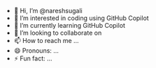 - 👋 Hi, I’m @nareshsugali
- 👀 I’m interested in coding using GitHub Copilot
- 🌱 I’m currently learning GitHub Copilot
- 💞️ I’m looking to collaborate on 
- 📫 How to reach me ...
- 😄 Pronouns: ...
- ⚡ Fun fact: ...

<!---
nareshsugali/nareshsugali is a ✨ special ✨ repository because its `README.md` (this file) appears on your GitHub profile.
You can click the Preview link to take a look at your changes.
--->
